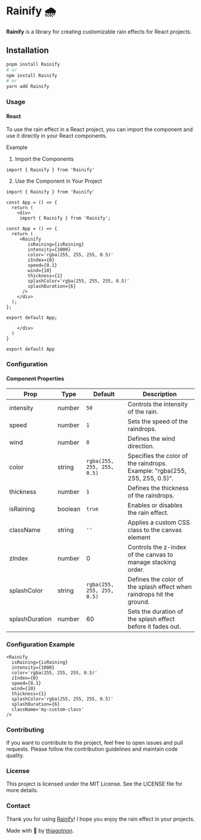 # Rainify 🌧️

**Rainify** is a library for creating customizable rain effects for React projects.

## Installation

```bash
pnpm install Rainify
# or
npm install Rainify
# or
yarn add Rainify
```

### Usage

#### React

To use the rain effect in a React project, you can import the component and use it directly in your React components.

Example

1. Import the Components

```tsx
import { Rainify } from 'Rainify'
```

2. Use the Component in Your Project

```tsx
import { Rainify } from 'Rainify'

const App = () => {
  return (
    <div>
     import { Rainify } from 'Rainify';

const App = () => {
  return (
     <Rainify
        isRaining={isRaining}
        intensity={1000}
        color='rgba(255, 255, 255, 0.5)'
        zIndex={0}
        speed={0.1}
        wind={10}
        thickness={1}
        splashColor='rgba(255, 255, 255, 0.5)'
        splashDuration={6}
      />
    </div>
  );
};

export default App;

    </div>
  )
}

export default App
```

### Configuration

#### Component Properties

| Prop           | Type    | Default                    | Description                                                                |
| -------------- | ------- | -------------------------- | -------------------------------------------------------------------------- |
| intensity      | number  | `50`                       | Controls the intensity of the rain.                                        |
| speed          | number  | `1`                        | Sets the speed of the raindrops.                                           |
| wind           | number  | `0`                        | Defines the wind direction.                                                |
| color          | string  | `rgba(255, 255, 255, 0.5)` | Specifies the color of the raindrops. Example: "rgba(255, 255, 255, 0.5)". |
| thickness      | number  | `1`                        | Defines the thickness of the raindrops.                                    |
| isRaining      | boolean | `true`                     | Enables or disables the rain effect.                                       |
| className      | string  | `''`                       | Applies a custom CSS class to the canvas element                           |
| zIndex         | number  | 0                          | Controls the z-index of the canvas to manage stacking order.               |
| splashColor    | string  | `rgba(255, 255, 255, 0.5)` | Defines the color of the splash effect when raindrops hit the ground.      |
| splashDuration | number  | 60                         | Sets the duration of the splash effect before it fades out.                |

### Configuration Example

```tsx
<Rainify
  isRaining={isRaining}
  intensity={1000}
  color='rgba(255, 255, 255, 0.5)'
  zIndex={0}
  speed={0.1}
  wind={10}
  thickness={1}
  splashColor='rgba(255, 255, 255, 0.5)'
  splashDuration={6}
  className='my-custom-class'
/>
```

### Contributing

If you want to contribute to the project, feel free to open issues and pull requests. Please follow the contribution guidelines and maintain code quality.

### License

This project is licensed under the MIT License. See the LICENSE file for more details.

### Contact

Thank you for using [Rainify](https://github.com/thiagotnon/rainify.git)! I hope you enjoy the rain effect in your projects.

Made with 💜 by [thiagotnon](https://github.com/thiagotnon).
